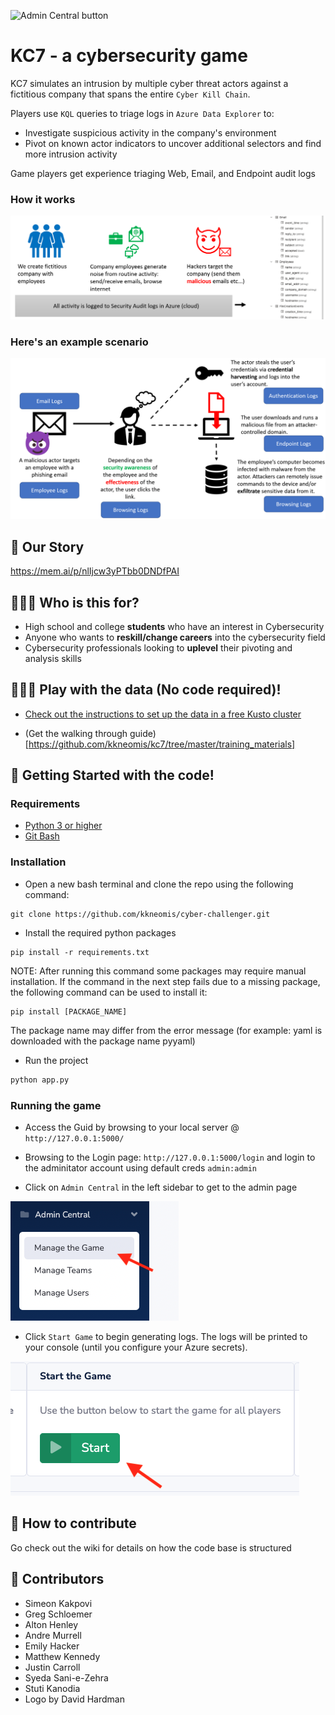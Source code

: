 ![Admin Central button](readme_assets/kc7.png)

# KC7 - a cybersecurity game 

KC7 simulates an intrusion by multiple cyber threat actors against a fictitious company that spans the entire `Cyber Kill Chain`.

Players use `KQL` queries to triage logs in `Azure Data Explorer` to:
* Investigate suspicious activity in the company's environment
* Pivot on known actor indicators to uncover additional selectors and find more intrusion activity

Game players get experience triaging Web, Email, and Endpoint audit logs

### How it works 

<img src="readme_assets/how.png" width=700 >

### Here's an example scenario
<img src="readme_assets/example.png" width=700 >

## 📖 Our Story

https://mem.ai/p/nlIjcw3yPTbb0DNDfPAI


## 👨🏽‍🎓 Who is this for?

* High school and college **students** who have an interest in Cybersecurity
* Anyone who wants to **reskill/change careers** into the cybersecurity field
* Cybersecurity professionals looking to **uplevel** their pivoting and analysis skills


## 🤾🏽‍♀️ Play with the data (No code required)!

* [Check out the instructions to set up the data in a free Kusto cluster](https://github.com/kkneomis/kc7/wiki/No-code-Required!-Loading-the-test-KC7-cluster-into-your-free-Kusto-instance)

* (Get the walking through guide)[https://github.com/kkneomis/kc7/tree/master/training_materials]


## 🏁 Getting Started with the code!
### Requirements
* [Python 3 or higher](https://www.python.org/downloads/)
* [Git Bash](https://git-scm.com/downloads)

### Installation
* Open a new bash terminal and clone the repo using the following command:

```
git clone https://github.com/kkneomis/cyber-challenger.git
```

* Install the required python packages
```
pip install -r requirements.txt
```
NOTE: After running this command some packages may require manual installation. If the command in the next step fails due to a missing package, the following command can be used to install it:

```
pip install [PACKAGE_NAME]
```

The package name may differ from the error message (for example: yaml is downloaded with the package name pyyaml)

* Run the project
```python
python app.py
```

### Running the game
* Access the Guid by browsing to your local server @ `http://127.0.0.1:5000/`

* Browsing to the Login page: `http://127.0.0.1:5000/login` and login to the adminitator account using default creds `admin:admin`

* Click on `Admin Central` in the left sidebar to get to the admin page

![Admin Central button](readme_assets/admin.png)

* Click `Start Game` to begin generating logs. The logs will be printed to your console (until you  configure your Azure secrets).

![Start button](readme_assets/start.png)

## 🤠 How to contribute

Go check out the wiki for details on how the code base is structured

## 👯 Contributors

* Simeon Kakpovi
* Greg Schloemer
* Alton Henley
* Andre Murrell
* Emily Hacker
* Matthew Kennedy
* Justin Carroll
* Syeda Sani-e-Zehra
* Stuti Kanodia
* Logo by David Hardman

